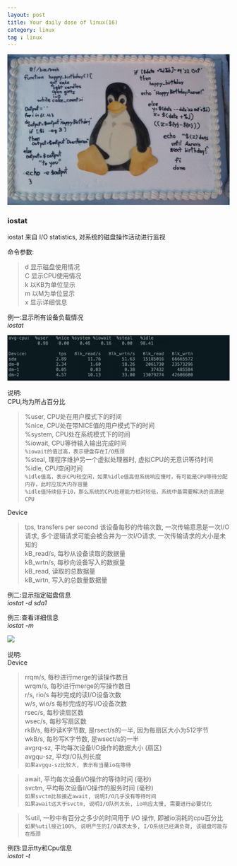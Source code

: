 ```yaml
---
layout: post
title: Your daily dose of linux(16)
category: linux
tag : linux
---
```

<img src="/img/in-post/linux.jpg">

### iostat  

iostat 来自 I/O statistics, 对系统的磁盘操作活动进行监视  

命令参数:  
>d 显示磁盘使用情况  
>C 显示CPU使用情况  
>k 以KB为单位显示  
>m 以M为单位显示  
>x 显示详细信息  


例一:显示所有设备负载情况  
*iostat*  

<img src="/img/in-post/iostat.png">  

说明:  
CPU,均为所占百分比  
>%user, CPU处在用户模式下的时间  
>%nice, CPU处在带NICE值的用户模式下的时间  
>%system, CPU处在系统模式下的时间  
>%iowait, CPU等待输入输出完成时间  
`%iowait的值过高，表示硬盘存在I/O瓶颈`  
>%steal, 理程序维护另一个虚拟处理器时, 虚拟CPU的无意识等待时间  
>%idle, CPU空闲时间  
`%idle值高，表示CPU较空闲，如果%idle值高但系统响应慢时，有可能是CPU等待分配内存，此时应加大内存容量`  
`%idle值持续低于10，那么系统的CPU处理能力相对较低，系统中最需要解决的资源是CPU`  


Device  
>tps, transfers per second 该设备每秒的传输次数, 一次传输意思是一次I/O请求, 多个逻辑请求可能会被合并为一次I/O请求, 一次传输请求的大小是未知的  
>kB_read/s, 每秒从设备读取的数据量  
>kB_wrtn/s, 每秒向设备写入的数据量  
>kB_read, 读取的总数据量  
>kB_wrtn, 写入的总数量数据量  

例二:显示指定磁盘信息  
*iostat -d sda1*  

例三:查看详细信息  
*iostat -m*  

<img src="/img/in-post/iostatm.png">  

说明:  
Device  
>rrqm/s, 每秒进行merge的读操作数目  
>wrqm/s, 每秒进行merge的写操作数目  
>r/s, rio/s 每秒完成的读I/O设备次数  
>w/s, wio/s 每秒完成的写I/O设备次数  
>rsec/s, 每秒读扇区数  
>wsec/s, 每秒写扇区数  
>rkB/s, 每秒读K字节数, 是rsect/s的一半, 因为每扇区大小为512字节    
>wkB/s, 每秒写K字节数, 是wsect/s的一半  
>avgrq-sz, 平均每次设备I/O操作的数据大小 (扇区)  
>avgqu-sz, 平均I/O队列长度  
`如果avgqu-sz比较大, 表示有当量io在等待`  

>await, 平均每次设备I/O操作的等待时间 (毫秒)  
>svctm, 平均每次设备I/O操作的服务时间 (毫秒)  
`如果svctm比较接近await, 说明I/O几乎没有等待时间`  
`如果await远大于svctm, 说明I/O队列太长, io响应太慢, 需要进行必要优化`  

>%util, 一秒中有百分之多少的时间用于 I/O 操作, 即被io消耗的cpu百分比  
`如果%util接近100%, 说明产生的I/O请求太多, I/O系统已经满负荷, 该磁盘可能存在瓶颈`  

例四:显示tty和Cpu信息  
*iostat -t*  

